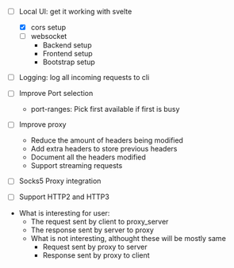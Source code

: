 - [ ] Local UI: get it working with svelte
    - [x] cors setup
    - [ ] websocket
    	- Backend setup
    	- Frontend setup
    	- Bootstrap setup

- [ ] Logging: log all incoming requests to cli
- [ ] Improve Port selection
    - port-ranges: Pick first available if first is busy

- [ ] Improve proxy
    - Reduce the amount of headers being modified
    - Add extra headers to store previous headers
    - Document all the headers modified
    - Support streaming requests

- [ ] Socks5 Proxy integration
- [ ] Support HTTP2 and HTTP3

- What is interesting for user:
    - The request sent by client to proxy_server
    - The response sent by server to proxy
    - What is not interesting, althought these will be mostly same
        - Request sent by proxy to server
        - Response sent by proxy to client
